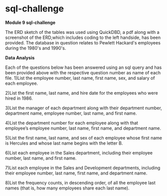 # sql-challenge
**Module 9 sql-challenge**

The ERD sketch of the tables was used using QuickDBD, a pdf along with a screenshot of the ERD,which includes coding to the left handside, has been provided. 
The database in question relates to Pewlett Hackard's employees during the 1980's and 1990's. 


**Data Analysis**


Each of the questions below has been answered using an sql query and has been provided above with the respective question number as name of each file.
1)List the employee number, last name, first name, sex, and salary of each employee.

2)List the first name, last name, and hire date for the employees who were hired in 1986.

3)List the manager of each department along with their department number, department name, employee number, last name, and first name.

4)List the department number for each employee along with that employee’s employee number, last name, first name, and department name.

5)List the first name, last name, and sex of each employee whose first name is Hercules and whose last name begins with the letter B.

6)List each employee in the Sales department, including their employee number, last name, and first name.

7)List each employee in the Sales and Development departments, including their employee number, last name, first name, and department name.

8)List the frequency counts, in descending order, of all the employee last names (that is, how many employees share each last name).
